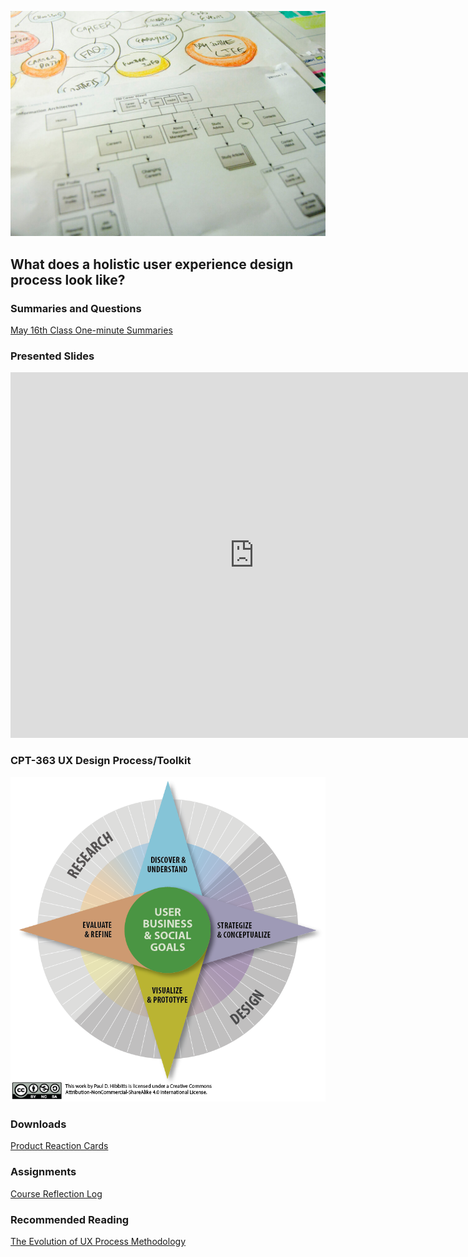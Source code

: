 ![Flowchart](assets/images/4853380320_492f9dce63_b.jpg ':class=banner-image')

## What does a holistic user experience design process look like?

### Summaries and Questions  
[May 16th Class One-minute Summaries](https://sso.canvaslms.com/courses/1924881/assignments/14377743)

### Presented Slides  
<div class="video-container"><iframe src="https://docs.google.com/presentation/d/e/2PACX-1vRnnRFelgw1ksq_p8Eryg3dnyLCRRLPf5fBgdwdv9p-tCIwcxqWvzDGrGbjxGHL7HqEJVpmV26ntk3a/embed?start=false&loop=false&delayms=3000" frameborder="0" width=780" height="585" allowfullscreen="true" mozallowfullscreen="true" webkitallowfullscreen="true"></iframe></div>

### CPT-363 UX Design Process/Toolkit
![UX Design Process/Toolkit](assets/images/ux-toolkit-8-no-numbers.png)

### Downloads
[Product Reaction Cards](https://sso.canvaslms.com/courses/1924881/files/folder/Downloads/Product%20Reaction%20Cards)  

### Assignments
[Course Reflection Log](https://sso.canvaslms.com/courses/1413912/assignments/9519528)  

### Recommended Reading  
<a class="embedly-card" data-card-controls="0" data-card-align="left" href="https://uxplanet.org/the-evolution-of-ux-process-methodology-47f52557178b">The Evolution of UX Process Methodology</a>
<script async src="//cdn.embedly.com/widgets/platform.js" charset="UTF-8"></script>
